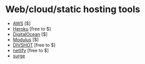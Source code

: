 # Web/cloud/static hosting tools

* [AWS](https://aws.amazon.com/websites/) [$]
* [Heroku](heroku.com) [free to $]
* [DigitalOcean](digitalocean.com) [$]
* [Modulus](https://modulus.io/) [$]
* [DIVSHOT](divshot.com) [free to $]
* [netlify](https://www.netlify.com) [free to $]
* [surge](https://surge.sh/)





































 






